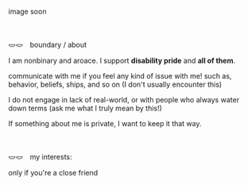
<p>image soon</p>
　
<p>𐃬𐃬　boundary / about</p>
<p>I am nonbinary and aroace. I support <b>disability pride</b> and <b>all of them</b>. </p>
<p>communicate with me if you feel any kind of issue with me! such as, behavior, beliefs, ships, and so on (I don't usually encounter this)</p>
<p>I do not engage in lack of real-world, or with people who always water down terms (ask me what I truly mean by this!)</p>
<p>If something about me is private, I want to keep it that way.</p>
　
<p>𐃬𐃬　my interests:</p>
<p>only if you're a close friend</p>